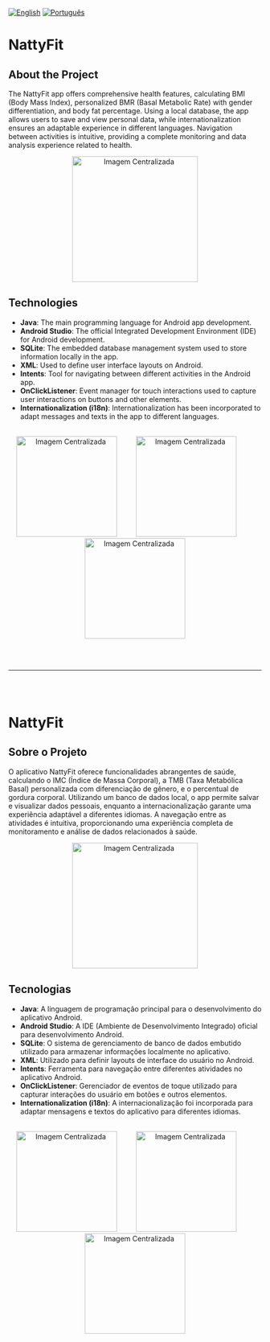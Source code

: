 [![English](https://img.shields.io/badge/Language-English-blue)](#english-version) 
[![Português](https://img.shields.io/badge/Linguagem-Português-green)](#versão-em-português)

# NattyFit

## About the Project
The NattyFit app offers comprehensive health features, calculating BMI (Body Mass Index), personalized BMR (Basal Metabolic Rate) with gender differentiation, and body fat percentage. Using a local database, the app allows users to save and view personal data, while internationalization ensures an adaptable experience in different languages. Navigation between activities is intuitive, providing a complete monitoring and data analysis experience related to health.

<div align='center'>
  <img src="https://github.com/jaysijj/NattyFit/assets/93339762/53407225-a037-4af2-9c91-93b8fd7c9f4f" alt="Imagem Centralizada" alt="Imagem Centralizada" width="250" >
</div>

## Technologies
- **Java**: The main programming language for Android app development.
- **Android Studio**: The official Integrated Development Environment (IDE) for Android development.
- **SQLite**: The embedded database management system used to store information locally in the app.
- **XML**: Used to define user interface layouts on Android.
- **Intents**: Tool for navigating between different activities in the Android app.
- **OnClickListener**: Event manager for touch interactions used to capture user interactions on buttons and other elements.
- **Internationalization (i18n)**: Internationalization has been incorporated to adapt messages and texts in the app to different languages.

<br>

<div align='center'>
  <img src="https://github.com/jaysijj/NattyFit/assets/93339762/af98c6aa-ccc7-4ca3-815a-aec2a02e40de" alt="Imagem Centralizada" width="200" >
  <img width="30"/>
  <img src="https://github.com/jaysijj/NattyFit/assets/93339762/7d64d143-f089-407c-b04f-5a39f0e5bedd" alt="Imagem Centralizada" width="200" >
  <img width="30"/>
  <img src="https://github.com/jaysijj/NattyFit/assets/93339762/d70a4a78-7cc2-4c38-ab07-968a09300992" alt="Imagem Centralizada" width="200" >
</div>

<br><br>

---

<br><br>


# NattyFit

## Sobre o Projeto
O aplicativo NattyFit oferece funcionalidades abrangentes de saúde, calculando o IMC (Índice de Massa Corporal), a TMB (Taxa Metabólica Basal) personalizada com diferenciação de gênero, e o percentual de gordura corporal. Utilizando um banco de dados local, o app permite salvar e visualizar dados pessoais, enquanto a internacionalização garante uma experiência adaptável a diferentes idiomas. A navegação entre as atividades é intuitiva, proporcionando uma experiência completa de monitoramento e análise de dados relacionados à saúde.

<div align='center'>
  <img src="https://github.com/jaysijj/NattyFit/assets/93339762/3039fe57-62cd-4c43-a876-d86560fb055d" alt="Imagem Centralizada" width="250" >
</div>

## Tecnologias
- **Java**: A linguagem de programação principal para o desenvolvimento do aplicativo Android.
- **Android Studio**: A IDE (Ambiente de Desenvolvimento Integrado) oficial para desenvolvimento Android.
- **SQLite**: O sistema de gerenciamento de banco de dados embutido utilizado para armazenar informações localmente no aplicativo.
- **XML**: Utilizado para definir layouts de interface do usuário no Android.
- **Intents**: Ferramenta para navegação entre diferentes atividades no aplicativo Android.
- **OnClickListener**: Gerenciador de eventos de toque utilizado para capturar interações do usuário em botões e outros elementos.
- **Internationalization (i18n)**: A internacionalização foi incorporada para adaptar mensagens e textos do aplicativo para diferentes idiomas.

<br>

<div align='center'>
  <img src="https://github.com/jaysijj/NattyFit/assets/93339762/0b17eaa0-54b3-4189-b695-8fac61d71435" alt="Imagem Centralizada" width="200" >
  <img width="30"/>
  <img src="https://github.com/jaysijj/NattyFit/assets/93339762/9da3afaa-0b41-4049-817e-5386a5ba8702" alt="Imagem Centralizada" width="200" >
  <img width="30"/>
  <img src="https://github.com/jaysijj/NattyFit/assets/93339762/68ad573c-724e-4b56-b522-03a94734c7f1" alt="Imagem Centralizada" width="200" >
</div>
